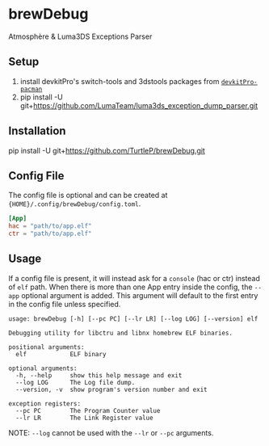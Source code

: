 # brewDebug
Atmosphère &amp; Luma3DS Exceptions Parser

## Setup
1. install devkitPro's switch-tools and 3dstools packages from [`devkitPro-pacman`](https://devkitpro.org/wiki/devkitPro_pacman)
2. pip install -U git+https://github.com/LumaTeam/luma3ds_exception_dump_parser.git

## Installation
pip install -U git+https://github.com/TurtleP/brewDebug.git

## Config File

The config file is optional and can be created at `{HOME}/.config/brewDebug/config.toml`.

```toml
[App]
hac = "path/to/app.elf"
ctr = "path/to/app.elf"
```

## Usage

If a config file is present, it will instead ask for a `console` (hac or ctr) instead of `elf` path.
When there is more than one App entry inside the config, the `--app` optional argument is added.
This argument will default to the first entry in the config file unless specified.

```
usage: brewDebug [-h] [--pc PC] [--lr LR] [--log LOG] [--version] elf

Debugging utility for libctru and libnx homebrew ELF binaries.

positional arguments:
  elf            ELF binary

optional arguments:
  -h, --help     show this help message and exit
  --log LOG      The Log file dump.
  --version, -v  show program's version number and exit

exception registers:
  --pc PC        The Program Counter value
  --lr LR        The Link Register value
```


NOTE: `--log` cannot be used with the `--lr` or `--pc` arguments.
